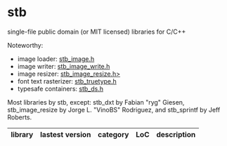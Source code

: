stb
===

single-file public domain (or MIT licensed) libraries for C/C++ <a name="stb_libs"></a>

Noteworthy:

* image loader: <a href="/nothings/stb/blob/master/stb_image.h">stb_image.h</a>
* image writer: <a href="/nothings/stb/blob/master/stb_image_write.h">stb_image_write.h</a>
* image resizer: <a href="/nothings/stb/blob/master/stb_image_resize.h">stb_image_resize.h></a>
* font text rasterizer: <a href="/nothings/stb/blob/master/stb_truetype.h">stb_truetype.h</a>
* typesafe containers: <a href="/nothings/stb/blob/master/stb_ds.h">stb_ds.h</a>

Most libraries by stb, except: stb_dxt by Fabian "ryg" Giesen, stb_image_resize
by Jorge L. "VinoBS" Rodriguez, and stb_sprintf by Jeff Roberts.


library    | lastest version | category | LoC | description
--------------------- | ---- | -------- | --- | --------------------------------
